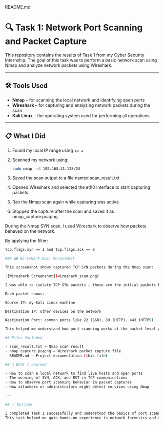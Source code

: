 README.md

# 🔍 Task 1: Network Port Scanning and Packet Capture

This repository contains the results of Task 1 from my Cyber Security Internship. The goal of this task was to perform a basic network scan using Nmap and analyze network packets using Wireshark.

---

## 🛠 Tools Used

- **Nmap** – for scanning the local network and identifying open ports  
- **Wireshark** – for capturing and analyzing network packets during the scan  
- **Kali Linux** – the operating system used for performing all operations  

---

## 📋 What I Did

1. Found my local IP range using `ip a`
2. Scanned my network using:
   ```bash
   sudo nmap -sS 192.168.31.128/24

3. Saved the scan output to a file named scan_result.txt

4. Opened Wireshark and selected the eth0 interface to start capturing packets

5. Ran the Nmap scan again while capturing was active

6. Stopped the capture after the scan and saved it as nmap_capture.pcapng

During the Nmap SYN scan, I used Wireshark to observe how packets behaved on the network.

 By applying the filter:

 ```bash
tcp.flags.syn == 1 and tcp.flags.ack == 0

### 🖼️ Wireshark Scan Screenshot

This screenshot shows captured TCP SYN packets during the Nmap scan:

![Wireshark Screenshot](wireshark_scan.png)

I was able to isolate TCP SYN packets — these are the initial packets Nmap sends to check if a port is open. If a port is open, the target replies with a SYN-ACK. If it is closed, the target usually sends a RST packet back.

Each packet shows:

Source IP: my Kali Linux machine

Destination IP: other devices on the network

Destination Port: common ports like 22 (SSH), 80 (HTTP), 443 (HTTPS)

This helped me understand how port scanning works at the packet level and how attackers or admins can detect open ports by analyzing SYN responses.

## Files Included

- scan_result.txt → Nmap scan result
- nmap_capture.pcapng → Wireshark packet capture file
- README.md → Project documentation (this file)

## 🧠 What I Learned

- How to scan a local network to find live hosts and open ports
- The meaning of SYN, ACK, and RST in TCP communications
- How to observe port scanning behavior in packet captures
- How attackers or administrators might detect services using Nmap

---

## ✅ Outcome

I completed Task 1 successfully and understood the basics of port scanning and packet analysis.  
This task helped me gain hands-on experience in network forensics and reconnaissance.
